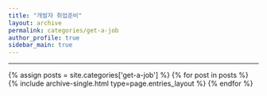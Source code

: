 ```yaml
---
title: "개발자 취업준비"
layout: archive
permalink: categories/get-a-job
author_profile: true
sidebar_main: true
---
```


***

{% assign posts = site.categories['get-a-job'] %}
{% for post in posts %} {% include archive-single.html type=page.entries_layout %} {% endfor %}
